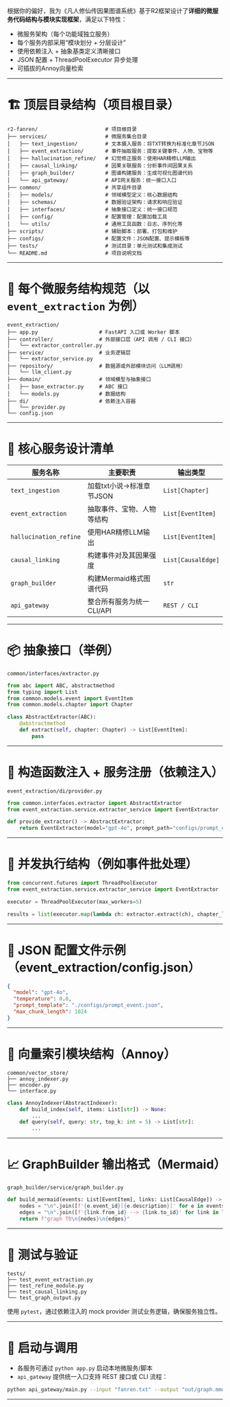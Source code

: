 根据你的偏好，我为《凡人修仙传因果图谱系统》基于R2框架设计了**详细的微服务代码结构与模块实现框架**，满足以下特性：

* 微服务架构（每个功能域独立服务）
* 每个服务内部采用“模块划分 + 分层设计”
* 使用依赖注入 + 抽象基类定义清晰接口
* JSON 配置 + ThreadPoolExecutor 异步处理
* 可插拔的Annoy向量检索

---

# 🏗️ 顶层目录结构（项目根目录）

```
r2-fanren/                      # 项目根目录
├── services/                   # 微服务集合目录
│   ├── text_ingestion/         # 文本摄入服务：将TXT转换为标准化章节JSON
│   ├── event_extraction/       # 事件抽取服务：提取关键事件、人物、宝物等
│   ├── hallucination_refine/   # 幻觉修正服务：使用HAR精修LLM输出
│   ├── causal_linking/         # 因果关联服务：分析事件间因果关系
│   ├── graph_builder/          # 图谱构建服务：生成可视化图谱代码
│   └── api_gateway/            # API网关服务：统一接口入口
├── common/                     # 共享组件目录
│   ├── models/                 # 领域模型定义：核心数据结构
│   ├── schemas/                # 数据验证架构：请求和响应验证
│   ├── interfaces/             # 抽象接口定义：统一接口规范
│   ├── config/                 # 配置管理：配置加载工具
│   └── utils/                  # 通用工具函数：日志、序列化等
├── scripts/                    # 辅助脚本：部署、打包和维护
├── configs/                    # 配置文件：JSON配置、提示模板等
├── tests/                      # 测试目录：单元测试和集成测试
└── README.md                   # 项目说明文档
```

---

# 🧩 每个微服务结构规范（以 `event_extraction` 为例）

```
event_extraction/
├── app.py                    # FastAPI 入口或 Worker 脚本
├── controller/               # 外部接口层（API 调用 / CLI 接口）
│   └── extractor_controller.py
├── service/                  # 业务逻辑层
│   └── extractor_service.py
├── repository/               # 数据源或外部模块访问（LLM调用）
│   └── llm_client.py
├── domain/                   # 领域模型与抽象接口
│   ├── base_extractor.py     # ABC 接口
│   └── models.py             # 数据结构
├── di/                       # 依赖注入容器
│   └── provider.py
└── config.json
```

---

# 🧱 核心服务设计清单

| 服务名称                   | 主要职责             | 输出类型               |
| ---------------------- | ---------------- | ------------------ |
| `text_ingestion`       | 加载txt小说→标准章节JSON | `List[Chapter]`    |
| `event_extraction`     | 抽取事件、宝物、人物等结构    | `List[EventItem]`  |
| `hallucination_refine` | 使用HAR精修LLM输出     | `List[EventItem]`  |
| `causal_linking`       | 构建事件对及其因果强度      | `List[CausalEdge]` |
| `graph_builder`        | 构建Mermaid格式图谱代码  | `str`              |
| `api_gateway`          | 整合所有服务为统一CLI/API | `REST / CLI`       |

---

# 📦 抽象接口（举例）

`common/interfaces/extractor.py`

```python
from abc import ABC, abstractmethod
from typing import List
from common.models.event import EventItem
from common.models.chapter import Chapter

class AbstractExtractor(ABC):
    @abstractmethod
    def extract(self, chapter: Chapter) -> List[EventItem]:
        pass
```

---

# 🧠 构造函数注入 + 服务注册（依赖注入）

`event_extraction/di/provider.py`

```python
from common.interfaces.extractor import AbstractExtractor
from event_extraction.service.extractor_service import EventExtractor

def provide_extractor() -> AbstractExtractor:
    return EventExtractor(model="gpt-4o", prompt_path="configs/prompt_event.json")
```

---

# 🔁 并发执行结构（例如事件批处理）

```python
from concurrent.futures import ThreadPoolExecutor
from event_extraction.service.extractor_service import EventExtractor

executor = ThreadPoolExecutor(max_workers=5)

results = list(executor.map(lambda ch: extractor.extract(ch), chapter_list))
```

---

# 🧩 JSON 配置文件示例（event\_extraction/config.json）

```json
{
  "model": "gpt-4o",
  "temperature": 0.0,
  "prompt_template": "./configs/prompt_event.json",
  "max_chunk_length": 1024
}
```

---

# 🧲 向量索引模块结构（Annoy）

```
common/vector_store/
├── annoy_indexer.py
├── encoder.py
└── interface.py
```

```python
class AnnoyIndexer(AbstractIndexer):
    def build_index(self, items: List[str]) -> None:
        ...
    def query(self, query: str, top_k: int = 5) -> List[str]:
        ...
```

---

# 📈 GraphBuilder 输出格式（Mermaid）

`graph_builder/service/graph_builder.py`

```python
def build_mermaid(events: List[EventItem], links: List[CausalEdge]) -> str:
    nodes = "\n".join([f'{e.event_id}[{e.description}]' for e in events])
    edges = "\n".join([f'{link.from_id} --> {link.to_id}' for link in links])
    return f"graph TD\n{nodes}\n{edges}"
```

---

# 🧪 测试与验证

```
tests/
├── test_event_extraction.py
├── test_refine_module.py
├── test_causal_linking.py
└── test_graph_output.py
```

使用 `pytest`，通过依赖注入的 mock provider 测试业务逻辑，确保服务独立性。

---

# 🚀 启动与调用

* 各服务可通过 `python app.py` 启动本地微服务/脚本
* `api_gateway` 提供统一入口支持 REST 接口或 CLI 流程：

```bash
python api_gateway/main.py --input "fanren.txt" --output "out/graph.mmd"
```

---

